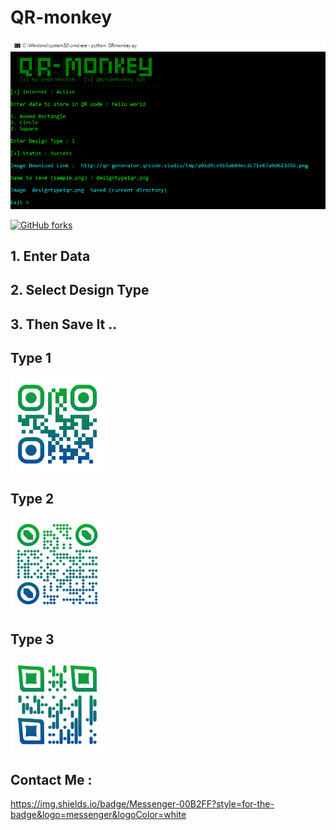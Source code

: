 <h1> QR-monkey </h1>

![screenshot](https://github.com/GH0STH4CKER/QR-monkey/blob/master/QRmonkeynewss.png?raw=true)

[![GitHub forks](https://img.shields.io/github/forks/GH0STH4CKER/QR-monkey)](https://github.com/GH0STH4CKER/QR-monkey/network)

<h2>1. Enter Data </h2>
<h2>2. Select Design Type </h2>
<h2>3. Then Save It .. </h2> 

<h2>Type 1 </h2>
<img src="https://github.com/GH0STH4CKER/QR-monkey/blob/master/img/qrmType11.png" width="150">
<h2>Type 2 </h2>
<img src="https://github.com/GH0STH4CKER/QR-monkey/blob/master/img/qrmType22.png" width="150">
<h2>Type 3 </h2>
<img src="https://github.com/GH0STH4CKER/QR-monkey/blob/master/img/qrmType33.png" width="150">

<h2>Contact Me :</h2>
<a href="https://m.me/dimuth92">https://img.shields.io/badge/Messenger-00B2FF?style=for-the-badge&logo=messenger&logoColor=white</a><br>

